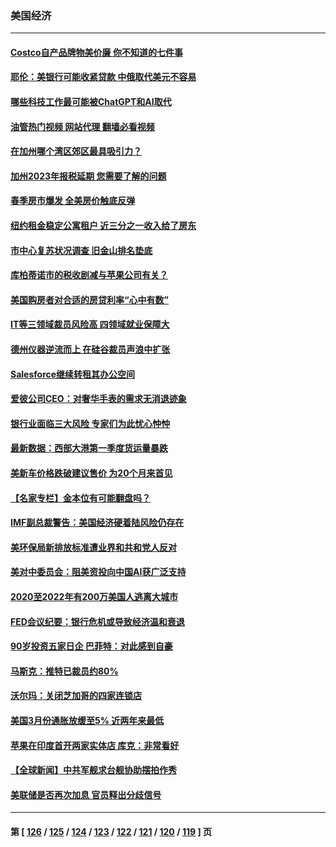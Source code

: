 ### 美国经济
---
#### [Costco自产品牌物美价廉 你不知道的七件事](../../pages/ncid1078158/n13971680.md?04170045) 
#### [耶伦：美银行可能收紧贷款 中俄取代美元不容易](../../pages/ncid1078158/n13973820.md?04170045) 
#### [哪些科技工作最可能被ChatGPT和AI取代](../../pages/ncid1078158/n13973818.md?04170045) 
#### [油管热门视频 网站代理 翻墙必看视频](http://138.2.39.72:81/youtube.html?epic-marker?04170045)
#### [在加州哪个湾区郊区最具吸引力？](../../pages/ncid1078158/n13973498.md?04170045) 
#### [加州2023年报税延期 您需要了解的问题](../../pages/ncid1078158/n13973496.md?04170045) 
#### [春季房市爆发 全美房价触底反弹](../../pages/ncid1078158/n13973390.md?04170045) 
#### [纽约租金稳定公寓租户 近三分之一收入给了房东](../../pages/ncid1078158/n13973346.md?04170045) 
#### [市中心复苏状况调查 旧金山排名垫底](../../pages/ncid1078158/n13973354.md?04170045) 
#### [库柏蒂诺市的税收剧减与苹果公司有关？](../../pages/ncid1078158/n13973320.md?04170045) 
#### [美国购房者对合适的房贷利率“心中有数”](../../pages/ncid1078158/n13973210.md?04170045) 
#### [IT等三领域裁员风险高 四领域就业保障大](../../pages/ncid1078158/n13973128.md?04170045) 
#### [德州仪器逆流而上  在硅谷裁员声浪中扩张](../../pages/ncid1078158/n13972657.md?04170045) 
#### [Salesforce继续转租其办公空间](../../pages/ncid1078158/n13972620.md?04170045) 
#### [爱彼公司CEO：对奢华手表的需求无消退迹象](../../pages/ncid1078158/n13972440.md?04170045) 
#### [银行业面临三大风险 专家们为此忧心忡忡](../../pages/ncid1078158/n13972577.md?04170045) 
#### [最新数据：西部大港第一季度货运量暴跌](../../pages/ncid1078158/n13972451.md?04170045) 
#### [美新车价格跌破建议售价 为20个月来首见](../../pages/ncid1078158/n13972384.md?04170045) 
#### [【名家专栏】金本位有可能翻盘吗？](../../pages/ncid1078158/n13971975.md?04170045) 
#### [IMF副总裁警告：美国经济硬着陆风险仍存在](../../pages/ncid1078158/n13971840.md?04170045) 
#### [美环保局新排放标准遭业界和共和党人反对](../../pages/ncid1078158/n13971731.md?04170045) 
#### [美对中委员会：阻美资投向中国AI获广泛支持](../../pages/ncid1078158/n13971564.md?04170045) 
#### [2020至2022年有200万美国人逃离大城市](../../pages/ncid1078158/n13971499.md?04170045) 
#### [FED会议纪要：银行危机或导致经济温和衰退](../../pages/ncid1078158/n13971457.md?04170045) 
#### [90岁投资五家日企 巴菲特：对此感到自豪](../../pages/ncid1078158/n13971442.md?04170045) 
#### [马斯克：推特已裁员约80%](../../pages/ncid1078158/n13971407.md?04170045) 
#### [沃尔玛：关闭芝加哥的四家连锁店](../../pages/ncid1078158/n13971357.md?04170045) 
#### [美国3月份通胀放缓至5% 近两年来最低](../../pages/ncid1078158/n13971380.md?04170045) 
#### [苹果在印度首开两家实体店 库克：非常看好](../../pages/ncid1078158/n13971299.md?04170045) 
#### [【全球新闻】中共军舰求台舰协助摆拍作秀](../../pages/ncid1078158/n13970693.md?04170045) 
#### [美联储是否再次加息 官员释出分歧信号](../../pages/ncid1078158/n13970910.md?04170045) 

---
#### 第 [ [126](./126.md?04170045) / [125](./125.md?04170045) / [124](./124.md?04170045) / [123](./123.md?04170045) / [122](./122.md?04170045) / [121](./121.md?04170045) / [120](./120.md?04170045) / [119](./119.md?04170045) ] 页
